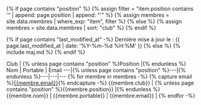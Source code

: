 ---
---

{% if page contains "position" %}
{%   assign filter = "item.position contains '" | append: page.position | append: "'" %}
{%   assign membres = site.data.membres | where_exp: "item", filter %}
{% else %}
{%   assign membres = site.data.membres | sort: "club" %}
{% endif %}

{% if page contains "last_modified_at" -%}
Derni&egrave;re mise &agrave; jour le :
    {{ page.last_modified_at | date: '%Y-%m-%d %H:%M' }}
{% else %}
    {% include maj.md %}
{% endif %}


Club | {% unless page contains "position" %}Position |{% endunless %} Nom | Portable | Email
---|{% unless page contains "position" %}---|{% endunless %}---|---|---
{% for membre in membres -%}
{% capture email %}<a href="mailto:{{membre.email}}">{{membre.email}}</a>{% endcapture -%}
{{membre.club}} | {% unless page contains "position" %}{{membre.position}} |{% endunless %}{{membre.nom}} | {{membre.portable}} | {{membre.email}} |
{% endfor -%}
